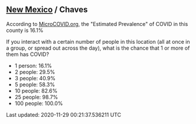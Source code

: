 
## [New Mexico](/united-states/new-mexico) / Chaves

According to [MicroCOVID.org](http://microcovid.org),
the "Estimated Prevalence" of COVID in this county is 16.1%

If you interact with a certain number of people in this location
(all at once in a group, or spread out across the day), what is the chance that
1 or more of them has COVID?

- 1 person: 16.1%
- 2 people: 29.5%
- 3 people: 40.9%
- 5 people: 58.3%
- 10 people: 82.6%
- 25 people: 98.7%
- 100 people: 100.0%

Last updated: 2020-11-29 00:21:37.536211 UTC
